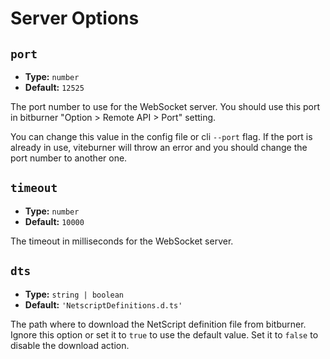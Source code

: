 # Server Options

## `port`

- **Type:** `number`
- **Default:** `12525`

The port number to use for the WebSocket server. You should use this port in bitburner "Option > Remote API > Port" setting.

You can change this value in the config file or cli `--port` flag. If the port is already in use, viteburner will throw an error and you should change the port number to another one.

## `timeout`

- **Type:** `number`
- **Default:** `10000`

The timeout in milliseconds for the WebSocket server.

## `dts`

- **Type:** `string | boolean`
- **Default:** `'NetscriptDefinitions.d.ts'`

The path where to download the NetScript definition file from bitburner. Ignore this option or set it to `true` to use the default value. Set it to `false` to disable the download action.
